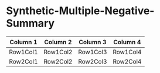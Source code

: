 # Synthetic-Multiple-Negative-Summary
| Column 1 | Column 2 | Column 3 | Column 4 |
|----------|----------|----------|----------|
| Row1Col1 | Row1Col2 | Row1Col3 | Row1Col4 |
| Row2Col1 | Row2Col2 | Row2Col3 | Row2Col4 |
